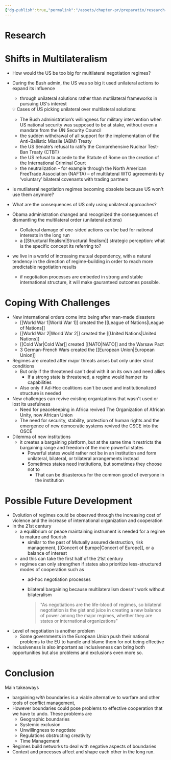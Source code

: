 ```yaml
---
{"dg-publish":true,"permalink":"/assets/chapter-pr/preparatio/research-and-reading-on-shifts-in-multilateralism/"}
---
```


# Research

# Shifts in Multilateralism

- How would the US be too big for multilateral negotiation regimes?
- During the Bush admin, the US was so big it used unilateral actions to expand its influence
    - through unilateral solutions rather than mutlilateral frameworks in pursuing US's interest
    
    <aside>
    💡 Cases of US picking unilateral over multilateral solutions:
    
    - The Bush administration’s willingness for military intervention when US national security was supposed to be at stake, without even a mandate from the UN Security Council
    - the sudden withdrawal of all support for the implementation of the Anti-Ballistic Missile (ABM) Treaty
    - the US Senate’s refusal to ratify the Comprehensive Nuclear Test-Ban Treaty (CTBT)
    - the US refusal to accede to the Statute of Rome on the creation of the International Criminal Court
    - the neutralization – for example through the North American FreeTrade Association (NAFTA) – of multilateral WTO agreements by ‘voluntary’ bilateral covenants with trading partners
    </aside>
    
- Is mutilateral negotiation regimes becoming obsolete because US won't use them anymore?
- What are the consequences of US only using unilateral approaches?
- Obama administration changed and recognized the consequences of dismantling the multilateral order (unilateral actions)
    - Collateral damage of one-sided actions can be bad for national interests in the long run
    - a [[Structural Realism\|Structural Realism]] strategic perception: what is the specific concept its referring to?
- we live in a world of increasing mutual dependency, with a natural tendency in the direction of regime-building in order to reach more predictable negotiation results
    - if negotiation processes are embeded in strong and stable international structure, it will make gauranteed outcomes possible.

# Coping With Challenges

- New international orders come into being after man-made disasters
    - [[World War 1\|World War 1]] created the [[League of Nations\|League of Nations]]
    - [[World War 2\|World War 2]] created the [[United Nations\|United Nations]]
    - [[Cold War\|Cold War]] created [[NATO\|NATO]] and the Warsaw Pact
    - 3 German-French Wars created the [[European Union\|European Union]]
- Regimes are created after major threats arises but only under strict conditions
    - But only if the threatened can't deal with it on its own and need allies
        - If a strong state is threatened, a regime would hamper its capabilities
    - Also only if Ad-Hoc coalitions can't be used and institutionalized structure is needed
- New challenges can revive existing organizations that wasn't used or lost its usefulness
    - Need for peacekeeping in Africa revived The Organization of African Unity, now African Union
    - The need for security, stability, protection of human rights and the emergence of new democratic systems revived the CSCE into the OSCE
- Dilemma of new institutions
    - it creates a bargaining platform, but at the same time it restricts the bargaining range and freedom of the more powerful states
        - Powerful states would rather not be in an institution and form unilateral, bilateral, or trilateral arrangements instead
        - Sometimes states need institutions, but sometimes they choose not to
            - That can be disasterous for the common good of everyone in the institution

# Possible Future Development

- Evolution of regimes could be observed through the increasing cost of violence and the increase of international organization and cooperation
- In the 21st century
    - a equilibrium or peace maintaining instrument is needed for a regime to mature and flourish
        - similar to the past of Mutually assured destruction, risk management, [[Concert of Europe\|Concert of Europe]], or a balance of interest
    - and this can take the first half of the 21st century
    - regimes can only strengthen if states also prioritize less-structured modes of cooperation such as
        - ad-hoc negotiation processes
        - bilateral bargaining because multilateralism doesn't work without bilateralism
            
            > "As negotiations are the life-blood of regimes, so bilateral  negotiation is the gist and juice in creating a new balance of power among the major  regimes, whether they are states or international organizations"
            > 
- Level of negotiation is another problem
    - Some governments in the European Union push their national problems to the EU to handle and blame them for not being effective
- Inclusiveness is also important as inclusiveness can bring both opportunities but also problems and exclusions even more so.

# Conclusion

Main takeaways

- bargaining *with* boundaries is a viable alternative to warfare and other tools of conflict management,
- However boundaries could pose problems to effective cooperation that we have to undo. These problems are
    - Geographic boundaries
    - Systemic exclusion
    - Unwillingness to negotiate
    - Regulations obstructing creativity
    - Time Management
- Regimes build networks to deal with negative aspects of boundaries
- Context and processes affect and shape each other in the long run.